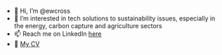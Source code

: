 - 👋 Hi, I’m @ewcross
- 🌱 I’m interested in tech solutions to sustainability issues, especially in the energy, carbon capture and agriculture sectors
- 📫 Reach me on LinkedIn [here](https://www.linkedin.com/in/elliot-cross-a2b390174)
- 📄 [My CV](https://ewcross.github.io/CV)

<!---
ewcross/ewcross is a ✨ special ✨ repository because its `README.md` (this file) appears on your GitHub profile.
You can click the Preview link to take a look at your changes.
--->
